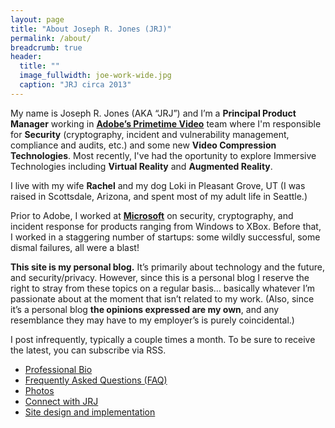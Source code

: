 ```yaml
---
layout: page
title: "About Joseph R. Jones (JRJ)"
permalink: /about/
breadcrumb: true
header:
  title: ""
  image_fullwidth: joe-work-wide.jpg
  caption: "JRJ circa 2013"
---
```


My name is Joseph R. Jones (AKA “JRJ”) and I’m a **Principal Product Manager** working in [**Adobe’s Primetime Video**](http://www.adobe.com/solutions/primetime.html) team where I'm responsible for **Security** (cryptography, incident and vulnerability management, compliance and audits, etc.) and some new **Video Compression Technologies**. Most recently, I've had the oportunity to explore Immersive Technologies including **Virtual Reality** and **Augmented Reality**.

I live with my wife **Rachel** and my dog Loki in Pleasant Grove, UT (I was raised in Scottsdale, Arizona, and spent most of my adult life in Seattle.)

Prior to Adobe, I worked at [**Microsoft**](http://microsoft.com) on security, cryptography, and incident response for products ranging from Windows to XBox. Before that, I worked in a staggering number of startups: some wildly successful, some dismal failures, all were a blast!

**This site is my personal blog.** It’s primarily about technology and the future, and security/privacy. However, since this is a personal blog I reserve the right to stray from these topics on a regular basis… basically whatever I’m passionate about at the moment that isn’t related to my work. (Also, since it’s a personal blog **the opinions expressed are my own**, and any resemblance they may have to my employer’s is purely coincidental.)

I post infrequently, typically a couple times a month. To be sure to receive the latest, you can subscribe via RSS.

* [Professional Bio](/about/bio/)
* [Frequently Asked Questions (FAQ)](/about/faq/)
* [Photos](/about/photos/)
* [Connect with JRJ](/connect/)
* [Site design and implementation](/about/colophon/)
